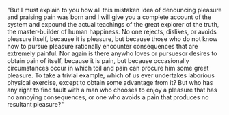 "But I must explain to you how all this mistaken idea of denouncing pleasure and praising pain was born and I will give you a complete account of the system and
expound the actual teachings of the great explorer of the truth, the master-builder of human happiness. No one rejects, dislikes, or avoids pleasure itself,
because it is pleasure, but because those who do not know how to pursue pleasure rationally encounter consequences that are extremely painful. Nor
again is there anywho loves or pursuesor desires to obtain pain of itself, because it is pain, but because occasionally circumstances occur
in which toil and pain can procure him some great pleasure. To take a trivial example, which of us ever undertakes laborious physical exercise,
except to obtain some advantage from it? But who has any right to find fault with a man who chooses to enjoy a pleasure that has no annoying consequences,
or one who avoids a pain that produces no
resultant pleasure?"